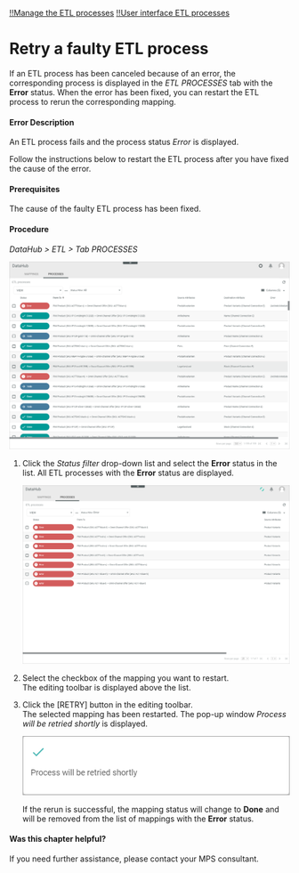 [!!Manage the ETL processes](../Operation/02_ManageETLProcesses.md)
[!!User interface ETL processes](../UserInterface/02b_ETLProcesses.md)

# Retry a faulty ETL process

If an ETL process has been canceled because of an error, the corresponding process is displayed in the *ETL PROCESSES* tab with the **Error** status. When the error has been fixed, you can restart the ETL process to rerun the corresponding mapping.

#### Error Description

An ETL process fails and the process status *Error* is displayed.

Follow the instructions below to restart the ETL process after you have fixed the cause of the error.

#### Prerequisites

The cause of the faulty ETL process has been fixed.

#### Procedure

*DataHub > ETL > Tab PROCESSES*

![ETL processes](../../Assets/Screenshots/DataHub/Settings/ETLProcesses/ETLProcesses.png "[ETL processes]")

1. Click the *Status filter* drop-down list and select the **Error** status in the list.
    All ETL processes with the **Error** status are displayed.

    ![Error processes](../../Assets/Screenshots/DataHub/Settings/ETLProcesses/Error.png "[Error processes]")

2. Select the checkbox of the mapping you want to restart.   
    The editing toolbar is displayed above the list.

3. Click the [RETRY] button in the editing toolbar.   
    The selected mapping has been restarted. The pop-up window *Process will be retried shortly* is displayed.

    ![Process retried](../../Assets/Screenshots/DataHub/Settings/ETLProcesses/ProcessRetried.png "[Process retried]")

    If the rerun is successful, the mapping status will change to **Done** and will be removed from the list of mappings with the **Error** status.

#### Was this chapter helpful?

If you need further assistance, please contact your MPS consultant.

